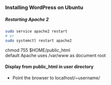 ### Installing WordPress on Ubuntu

##### Restarting Apache 2
```bash
sudo service apache2 restart
# or 
sudo systemctl restart apache2
```

chmod 755 $HOME/public_html
<br>
default Apache uses /var/www as document root
<br>
#### Display from public_html in user directory
* Point the browser to localhost/~username/
